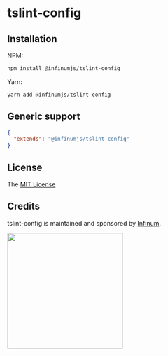 # tslint-config

## Installation

NPM:
```bash
npm install @infinumjs/tslint-config
```

Yarn:
```bash
yarn add @infinumjs/tslint-config
```

## Generic support

```json
{
  "extends": "@infinumjs/tslint-config"
}
```

## License

The [MIT License](LICENSE)

## Credits

tslint-config is maintained and sponsored by
[Infinum](http://www.infinum.co).

<img src="https://infinum.co/infinum.png" width="264">
